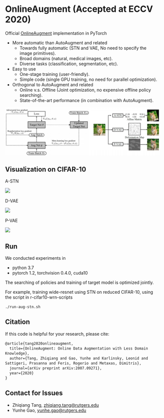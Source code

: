 # OnlineAugment (Accepted at ECCV 2020)

Official [OnlineAugment](https://arxiv.org/abs/2007.09271) implementation in PyTorch

- More automatic than AutoAugment and related 
  - Towards fully automatic (STN and VAE, No need to specify the image primitives). 
  - Broad domains (natural, medical images, etc). 
  - Diverse tasks (classification, segmentation, etc). 
- Easy to use 
  - One-stage training (user-friendly). 
  - Simple code (single GPU training, no need for parallel optimization). 
- Orthogonal to AutoAugment and related 
  - Online v.s. Offline (Joint optimization, no expensive offline policy searching). 
  - State-of-the-art performance (in combination with AutoAugment). 
  
 ![](./vis/framework.png)

## Visualization on CIFAR-10

A-STN

![](./vis/STN.gif)

D-VAE

![](./vis/deform.gif)

P-VAE

![](./vis/texture.gif)

## Run
We conducted experiments in
- python 3.7
- pytorch 1.2, torchvision 0.4.0, cuda10

The searching of policies and training of target model is optimized jointly. 

For example, training wide-resnet using STN on reduced CIFAR-10, using the script in r-cifar10-wrn-scripts

```
./run-aug-stn.sh
```


## Citation
If this code is helpful for your research, please cite:

```
@article{tang2020onlineaugment,
  title={OnlineAugment: Online Data Augmentation with Less Domain Knowledge},
  author={Tang, Zhiqiang and Gao, Yunhe and Karlinsky, Leonid and Sattigeri, Prasanna and Feris, Rogerio and Metaxas, Dimitris},
  journal={arXiv preprint arXiv:2007.09271},
  year={2020}
}
```

## Contact for Issues
- Zhiqiang Tang, zhiqiang.tang@rutgers.edu
- Yunhe Gao, yunhe.gao@rutgers.edu
